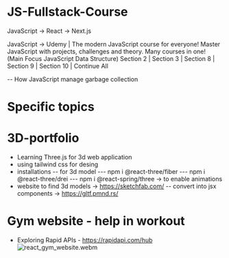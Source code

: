 # JS-Fullstack-Course

JavaScript -> React -> Next.js

JavaScript -> Udemy | The modern JavaScript course for everyone! Master JavaScript with projects, challenges and theory. Many courses in one!
(Main Focus JavaScript Data Structure) Section 2 | Section 3 | Section 8 | Section 9 | Section 10 | Continue All

-- How JavaScript manage garbage collection

# Specific topics

# 3D-portfolio

- Learning Three.js for 3d web application
- using tailwind css for desing
- installations
  -- for 3d model
  --- npm i @react-three/fiber
  --- npm i @react-three/drei
  --- npm i @react-spring/three -> to enable animations
- website to find 3d models -> https://sketchfab.com/
  -- convert into jsx components -> https://gltf.pmnd.rs/

# Gym website - help in workout
- Exploring Rapid APIs - https://rapidapi.com/hub
![react_gym_website.webm](https://github.com/Bipul-Dubey/JS-Fullstack-Course/assets/91466134/cad966a9-c38d-4c7c-afef-177ea4b5fe70)

